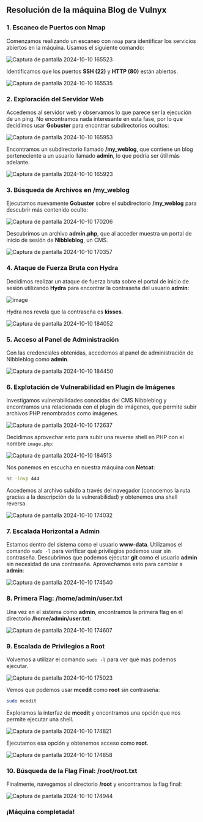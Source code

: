 ## Resolución de la máquina Blog de Vulnyx

### 1. **Escaneo de Puertos con Nmap**
Comenzamos realizando un escaneo con `nmap` para identificar los servicios abiertos en la máquina. Usamos el siguiente comando:

![Captura de pantalla 2024-10-10 165523](https://github.com/user-attachments/assets/5a71977f-a580-43f2-a178-ac50e9831957)

Identificamos que los puertos **SSH (22)** y **HTTP (80)** están abiertos.

![Captura de pantalla 2024-10-10 165535](https://github.com/user-attachments/assets/f8120f18-3867-4582-a248-ee950a5433f5)

### 2. **Exploración del Servidor Web**
Accedemos al servidor web y observamos lo que parece ser la ejecución de un ping. No encontramos nada interesante en esta fase, por lo que decidimos usar **Gobuster** para encontrar subdirectorios ocultos:

![Captura de pantalla 2024-10-10 165953](https://github.com/user-attachments/assets/4f802c82-894e-45c0-bbaa-3fac1949f8db)

Encontramos un subdirectorio llamado **/my_weblog**, que contiene un blog perteneciente a un usuario llamado **admin**, lo que podría ser útil más adelante.

![Captura de pantalla 2024-10-10 165923](https://github.com/user-attachments/assets/b23ba602-29a1-4ba8-b3b6-29dfac5608e3)

### 3. **Búsqueda de Archivos en /my_weblog**
Ejecutamos nuevamente **Gobuster** sobre el subdirectorio **/my_weblog** para descubrir más contenido oculto:

![Captura de pantalla 2024-10-10 170206](https://github.com/user-attachments/assets/30f02502-c666-4504-9ff4-61707858f5bd)

Descubrimos un archivo **admin.php**, que al acceder muestra un portal de inicio de sesión de **Nibbleblog**, un CMS.

![Captura de pantalla 2024-10-10 170357](https://github.com/user-attachments/assets/326900f3-3701-4ff1-8dae-1a94ce8393ea)

### 4. **Ataque de Fuerza Bruta con Hydra**
Decidimos realizar un ataque de fuerza bruta sobre el portal de inicio de sesión utilizando **Hydra** para encontrar la contraseña del usuario **admin**:

![image](https://github.com/user-attachments/assets/7c59b766-0637-4974-8bdf-5025ad7cb032)

Hydra nos revela que la contraseña es **kisses**.

![Captura de pantalla 2024-10-10 184052](https://github.com/user-attachments/assets/1364130a-4a36-4a1e-b230-3d61ea17e842)

### 5. **Acceso al Panel de Administración**
Con las credenciales obtenidas, accedemos al panel de administración de Nibbleblog como **admin**.

![Captura de pantalla 2024-10-10 184450](https://github.com/user-attachments/assets/60401fcd-d076-4d3a-af18-eec87162fd11)

### 6. **Explotación de Vulnerabilidad en Plugin de Imágenes**
Investigamos vulnerabilidades conocidas del CMS Nibbleblog y encontramos una relacionada con el plugin de imágenes, que permite subir archivos PHP renombrados como imágenes. 

![Captura de pantalla 2024-10-10 172637](https://github.com/user-attachments/assets/8968e697-5201-4912-bfea-0399cb741999)

Decidimos aprovechar esto para subir una reverse shell en PHP con el nombre `image.php`:

![Captura de pantalla 2024-10-10 184513](https://github.com/user-attachments/assets/ede5cdcb-4421-463c-a68c-36a174023556)

Nos ponemos en escucha en nuestra máquina con **Netcat**:

```bash
nc -lnvp 444
```

Accedemos al archivo subido a través del navegador (conocemos la ruta gracias a la descripción de la vulnerabilidad) y obtenemos una shell reversa.

![Captura de pantalla 2024-10-10 174032](https://github.com/user-attachments/assets/b5680105-9cf8-4fdb-b3e7-093410ed7bfd)

### 7. **Escalada Horizontal a Admin**
Estamos dentro del sistema como el usuario **www-data**. Utilizamos el comando `sudo -l` para verificar qué privilegios podemos usar sin contraseña.
Descubrimos que podemos ejecutar **git** como el usuario **admin** sin necesidad de una contraseña. Aprovechamos esto para cambiar a **admin**:

![Captura de pantalla 2024-10-10 174540](https://github.com/user-attachments/assets/d31bbd16-04a0-470d-aeb4-cf45e3059d0a)

### 8. **Primera Flag: /home/admin/user.txt**
Una vez en el sistema como **admin**, encontramos la primera flag en el directorio **/home/admin/user.txt**:

![Captura de pantalla 2024-10-10 174607](https://github.com/user-attachments/assets/94c0738f-3898-4b96-9bf7-a10d616ebce2)

### 9. **Escalada de Privilegios a Root**
Volvemos a utilizar el comando `sudo -l` para ver qué más podemos ejecutar. 

![Captura de pantalla 2024-10-10 175023](https://github.com/user-attachments/assets/0c24590f-fe18-4aff-bdf4-e15c9c7a9f2c)

Vemos que podemos usar **mcedit** como **root** sin contraseña:

```bash
sudo mcedit
```

Exploramos la interfaz de **mcedit** y encontramos una opción que nos permite ejecutar una shell. 

![Captura de pantalla 2024-10-10 174821](https://github.com/user-attachments/assets/ec3bddff-f018-4c96-838c-b3ae6548c3fe)

Ejecutamos esa opción y obtenemos acceso como **root**.

![Captura de pantalla 2024-10-10 174858](https://github.com/user-attachments/assets/01426e16-cb15-4515-a34b-2a869db03b06)

### 10. **Búsqueda de la Flag Final: /root/root.txt**
Finalmente, navegamos al directorio **/root** y encontramos la flag final:

![Captura de pantalla 2024-10-10 174944](https://github.com/user-attachments/assets/cfafb784-cd78-4795-9142-e52418945ac4)


### ¡Máquina completada!
